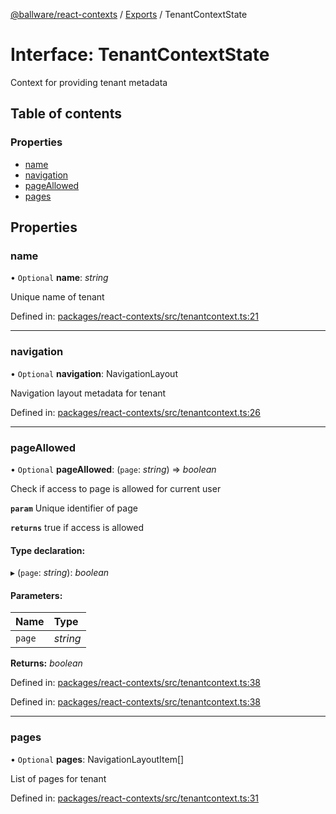 [@ballware/react-contexts](../README.md) / [Exports](../modules.md) / TenantContextState

# Interface: TenantContextState

Context for providing tenant metadata

## Table of contents

### Properties

- [name](tenantcontextstate.md#name)
- [navigation](tenantcontextstate.md#navigation)
- [pageAllowed](tenantcontextstate.md#pageallowed)
- [pages](tenantcontextstate.md#pages)

## Properties

### name

• `Optional` **name**: *string*

Unique name of tenant

Defined in: [packages/react-contexts/src/tenantcontext.ts:21](https://github.com/ballware/ballware-client/blob/13e0b60/packages/react-contexts/src/tenantcontext.ts#L21)

___

### navigation

• `Optional` **navigation**: NavigationLayout

Navigation layout metadata for tenant

Defined in: [packages/react-contexts/src/tenantcontext.ts:26](https://github.com/ballware/ballware-client/blob/13e0b60/packages/react-contexts/src/tenantcontext.ts#L26)

___

### pageAllowed

• `Optional` **pageAllowed**: (`page`: *string*) => *boolean*

Check if access to page is allowed for current user

**`param`** Unique identifier of page

**`returns`** true if access is allowed

#### Type declaration:

▸ (`page`: *string*): *boolean*

#### Parameters:

Name | Type |
:------ | :------ |
`page` | *string* |

**Returns:** *boolean*

Defined in: [packages/react-contexts/src/tenantcontext.ts:38](https://github.com/ballware/ballware-client/blob/13e0b60/packages/react-contexts/src/tenantcontext.ts#L38)

Defined in: [packages/react-contexts/src/tenantcontext.ts:38](https://github.com/ballware/ballware-client/blob/13e0b60/packages/react-contexts/src/tenantcontext.ts#L38)

___

### pages

• `Optional` **pages**: NavigationLayoutItem[]

List of pages for tenant

Defined in: [packages/react-contexts/src/tenantcontext.ts:31](https://github.com/ballware/ballware-client/blob/13e0b60/packages/react-contexts/src/tenantcontext.ts#L31)

